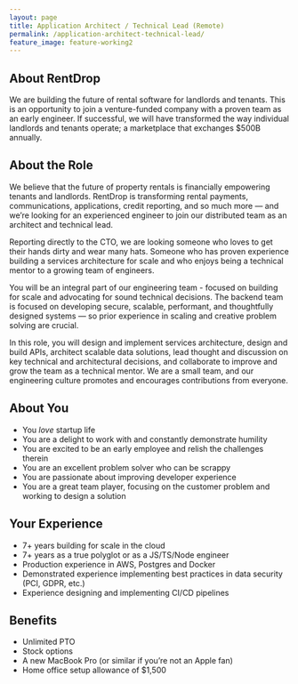 ```yaml
---
layout: page
title: Application Architect / Technical Lead (Remote)
permalink: /application-architect-technical-lead/
feature_image: feature-working2
---
```


## About RentDrop
We are building the future of rental software for landlords and tenants. This is an opportunity to join a venture-funded company with a proven team as an early engineer. If successful, we will have transformed the way individual landlords and tenants operate; a marketplace that exchanges $500B annually. 

## About the Role
We believe that the future of property rentals is financially empowering tenants and landlords. RentDrop is transforming rental payments, communications, applications, credit reporting, and so much more — and we’re looking for an experienced engineer to join our distributed team as an architect and technical lead.

Reporting directly to the CTO, we are looking someone who loves to get their hands dirty and wear many hats. Someone who has proven experience building a services architecture for scale and who enjoys being a technical mentor to a growing team of engineers.

You will be an integral part of our engineering team - focused on building for scale and advocating for sound technical decisions. The backend team is focused on developing secure, scalable, performant, and thoughtfully designed systems — so prior experience in scaling and creative problem solving are crucial.

In this role, you will design and implement services architecture, design and build APIs, architect scalable data solutions, lead thought and discussion on key technical and architectural decisions, and collaborate to improve and grow the team as a technical mentor. We are a small team, and our engineering culture promotes and encourages contributions from everyone.

## About You
- You _love_ startup life
- You are a delight to work with and constantly demonstrate humility
- You are excited to be an early employee and relish the challenges therein
- You are an excellent problem solver who can be scrappy
- You are passionate about  improving developer experience
- You are a great team player, focusing on the customer problem and working to design a solution

## Your Experience
- 7+ years building for scale in the cloud
- 7+ years as a true polyglot or as a JS/TS/Node engineer
- Production experience in AWS, Postgres and Docker
- Demonstrated experience implementing best practices in data security (PCI, GDPR, etc.)
- Experience designing and implementing CI/CD pipelines

## Benefits
- Unlimited PTO
- Stock options
- A new MacBook Pro (or similar if you’re not an Apple fan)
- Home office setup allowance of $1,500

<div id="gac-widget"></div>
<script>
	(function(w,d,t,g){GAC=w.GAC||function(){GAC.callMethod?GAC.callMethod.apply(GAC,arguments):(GAC.q=w.GAC.q||[]).push(arguments);};
	GAC.q=[];g=d.createElement(t);s=d.getElementsByTagName(t)[0];g.src='https://grabacoffee.io/sdk.min.js';g.async=true;
	s.parentNode.insertBefore(g, s);})(window, document, 'script');

	GAC('init', { company: 'rentdrop', selector: 'gac-widget', employee: 'nick' });
</script>
